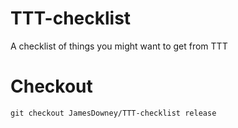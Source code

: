 # TTT-checklist

A checklist of things you might want to get from TTT

# Checkout

```
git checkout JamesDowney/TTT-checklist release
```
